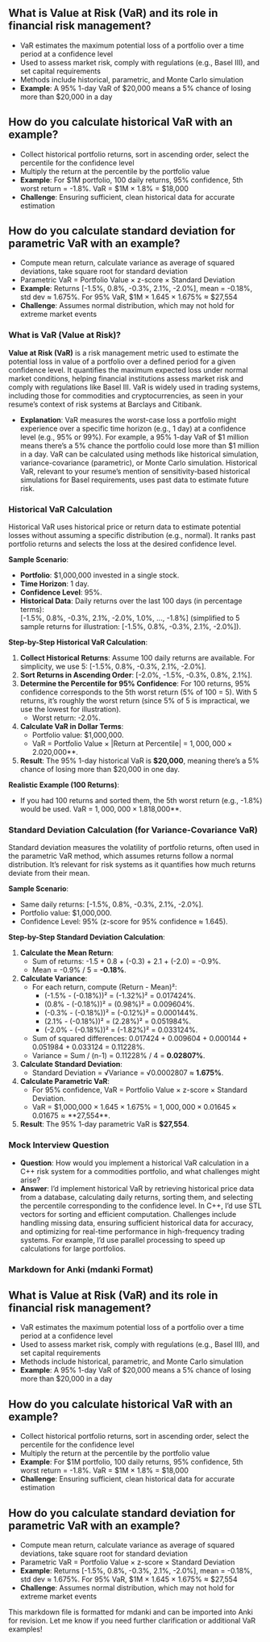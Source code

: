 ## What is Value at Risk (VaR) and its role in financial risk management?
* VaR estimates the maximum potential loss of a portfolio over a time period at a confidence level
* Used to assess market risk, comply with regulations (e.g., Basel III), and set capital requirements
* Methods include historical, parametric, and Monte Carlo simulation
* **Example**: A 95% 1-day VaR of $20,000 means a 5% chance of losing more than $20,000 in a day

## How do you calculate historical VaR with an example?
* Collect historical portfolio returns, sort in ascending order, select the percentile for the confidence level
* Multiply the return at the percentile by the portfolio value
* **Example**: For $1M portfolio, 100 daily returns, 95% confidence, 5th worst return = -1.8%. VaR = $1M × 1.8% = $18,000
* **Challenge**: Ensuring sufficient, clean historical data for accurate estimation

## How do you calculate standard deviation for parametric VaR with an example?
* Compute mean return, calculate variance as average of squared deviations, take square root for standard deviation
* Parametric VaR = Portfolio Value × z-score × Standard Deviation
* **Example**: Returns [-1.5%, 0.8%, -0.3%, 2.1%, -2.0%], mean = -0.18%, std dev ≈ 1.675%. For 95% VaR, $1M × 1.645 × 1.675% ≈ $27,554
* **Challenge**: Assumes normal distribution, which may not hold for extreme market events



### What is VaR (Value at Risk)?

**Value at Risk (VaR)** is a risk management metric used to estimate the potential loss in value of a portfolio over a defined period for a given confidence level. It quantifies the maximum expected loss under normal market conditions, helping financial institutions assess market risk and comply with regulations like Basel III. VaR is widely used in trading systems, including those for commodities and cryptocurrencies, as seen in your resume’s context of risk systems at Barclays and Citibank.

- **Explanation**: VaR measures the worst-case loss a portfolio might experience over a specific time horizon (e.g., 1 day) at a confidence level (e.g., 95% or 99%). For example, a 95% 1-day VaR of $1 million means there’s a 5% chance the portfolio could lose more than $1 million in a day. VaR can be calculated using methods like historical simulation, variance-covariance (parametric), or Monte Carlo simulation. Historical VaR, relevant to your resume’s mention of sensitivity-based historical simulations for Basel requirements, uses past data to estimate future risk.

### Historical VaR Calculation

Historical VaR uses historical price or return data to estimate potential losses without assuming a specific distribution (e.g., normal). It ranks past portfolio returns and selects the loss at the desired confidence level.

**Sample Scenario**:
- **Portfolio**: $1,000,000 invested in a single stock.
- **Time Horizon**: 1 day.
- **Confidence Level**: 95%.
- **Historical Data**: Daily returns over the last 100 days (in percentage terms):  
  [-1.5%, 0.8%, -0.3%, 2.1%, -2.0%, 1.0%, ..., -1.8%] (simplified to 5 sample returns for illustration: [-1.5%, 0.8%, -0.3%, 2.1%, -2.0%]).

**Step-by-Step Historical VaR Calculation**:
1. **Collect Historical Returns**: Assume 100 daily returns are available. For simplicity, we use 5: [-1.5%, 0.8%, -0.3%, 2.1%, -2.0%].
2. **Sort Returns in Ascending Order**: [-2.0%, -1.5%, -0.3%, 0.8%, 2.1%].
3. **Determine the Percentile for 95% Confidence**: For 100 returns, 95% confidence corresponds to the 5th worst return (5% of 100 = 5). With 5 returns, it’s roughly the worst return (since 5% of 5 is impractical, we use the lowest for illustration).
   - Worst return: -2.0%.
4. **Calculate VaR in Dollar Terms**:
   - Portfolio value: $1,000,000.
   - VaR = Portfolio Value × |Return at Percentile| = $1,000,000 × 2.0% = **$20,000**.
5. **Result**: The 95% 1-day historical VaR is **$20,000**, meaning there’s a 5% chance of losing more than $20,000 in one day.

**Realistic Example (100 Returns)**:
- If you had 100 returns and sorted them, the 5th worst return (e.g., -1.8%) would be used. VaR = $1,000,000 × 1.8% = **$18,000**.

### Standard Deviation Calculation (for Variance-Covariance VaR)

Standard deviation measures the volatility of portfolio returns, often used in the parametric VaR method, which assumes returns follow a normal distribution. It’s relevant for risk systems as it quantifies how much returns deviate from their mean.

**Sample Scenario**:
- Same daily returns: [-1.5%, 0.8%, -0.3%, 2.1%, -2.0%].
- Portfolio value: $1,000,000.
- Confidence Level: 95% (z-score for 95% confidence ≈ 1.645).

**Step-by-Step Standard Deviation Calculation**:
1. **Calculate the Mean Return**:
   - Sum of returns: -1.5 + 0.8 + (-0.3) + 2.1 + (-2.0) = -0.9%.
   - Mean = -0.9% / 5 = **-0.18%**.
2. **Calculate Variance**:
   - For each return, compute (Return - Mean)²:
     - (-1.5% - (-0.18%))² = (-1.32%)² = 0.017424%.
     - (0.8% - (-0.18%))² = (0.98%)² = 0.009604%.
     - (-0.3% - (-0.18%))² = (-0.12%)² = 0.000144%.
     - (2.1% - (-0.18%))² = (2.28%)² = 0.051984%.
     - (-2.0% - (-0.18%))² = (-1.82%)² = 0.033124%.
   - Sum of squared differences: 0.017424 + 0.009604 + 0.000144 + 0.051984 + 0.033124 = 0.11228%.
   - Variance = Sum / (n-1) = 0.11228% / 4 = **0.02807%**.
3. **Calculate Standard Deviation**:
   - Standard Deviation = √Variance = √0.0002807 ≈ **1.675%**.
4. **Calculate Parametric VaR**:
   - For 95% confidence, VaR = Portfolio Value × z-score × Standard Deviation.
   - VaR = $1,000,000 × 1.645 × 1.675% = $1,000,000 × 0.01645 × 0.01675 ≈ **$27,554**.
5. **Result**: The 95% 1-day parametric VaR is **$27,554**.

### Mock Interview Question
- **Question**: How would you implement a historical VaR calculation in a C++ risk system for a commodities portfolio, and what challenges might arise?
- **Answer**: I’d implement historical VaR by retrieving historical price data from a database, calculating daily returns, sorting them, and selecting the percentile corresponding to the confidence level. In C++, I’d use STL vectors for sorting and efficient computation. Challenges include handling missing data, ensuring sufficient historical data for accuracy, and optimizing for real-time performance in high-frequency trading systems. For example, I’d use parallel processing to speed up calculations for large portfolios.

### Markdown for Anki (mdanki Format)



## What is Value at Risk (VaR) and its role in financial risk management?
* VaR estimates the maximum potential loss of a portfolio over a time period at a confidence level
* Used to assess market risk, comply with regulations (e.g., Basel III), and set capital requirements
* Methods include historical, parametric, and Monte Carlo simulation
* **Example**: A 95% 1-day VaR of $20,000 means a 5% chance of losing more than $20,000 in a day

## How do you calculate historical VaR with an example?
* Collect historical portfolio returns, sort in ascending order, select the percentile for the confidence level
* Multiply the return at the percentile by the portfolio value
* **Example**: For $1M portfolio, 100 daily returns, 95% confidence, 5th worst return = -1.8%. VaR = $1M × 1.8% = $18,000
* **Challenge**: Ensuring sufficient, clean historical data for accurate estimation

## How do you calculate standard deviation for parametric VaR with an example?
* Compute mean return, calculate variance as average of squared deviations, take square root for standard deviation
* Parametric VaR = Portfolio Value × z-score × Standard Deviation
* **Example**: Returns [-1.5%, 0.8%, -0.3%, 2.1%, -2.0%], mean = -0.18%, std dev ≈ 1.675%. For 95% VaR, $1M × 1.645 × 1.675% ≈ $27,554
* **Challenge**: Assumes normal distribution, which may not hold for extreme market events



This markdown file is formatted for mdanki and can be imported into Anki for revision. Let me know if you need further clarification or additional VaR examples!
